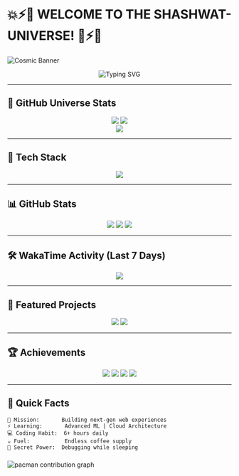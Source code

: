# 💥⚡🎇 WELCOME TO THE SHASHWAT-UNIVERSE! 🎇⚡💥

![Cosmic Banner](https://media.giphy.com/media/26BROrSHlmyzzHf3i/giphy.gif)

<div align="center">
  <img src="https://readme-typing-svg.demolab.com?font=Fira+Code&weight=900&size=30&duration=3000&pause=1000&color=00F718&center=true&vCenter=true&width=800&height=80&lines=Hey+there!+I'm+Shashwat+Upadhyay;Fullstack+Developer+%7C+Open+Source+Enthusiast+%7C+Tech+Explorer" alt="Typing SVG" />
</div>

---

## 🌌 GitHub Universe Stats

<div align="center">
  <img src="https://komarev.com/ghpvc/?username=ShashwatUpadhyay&label=PROFILE+VISITS&color=ff00ae&style=flat-square" />
  <img src="https://img.shields.io/github/followers/ShashwatUpadhyay?style=flat-square&color=00ffea" />
</div>

<div align="center">
  <img src="https://github-profile-trophy.vercel.app/?username=ShashwatUpadhyay&theme=radical&no-frame=true&column=7" />
</div>

---

## 🚀 Tech Stack

<div align="center">
  <img src="https://skillicons.dev/icons?i=js,ts,py,django,react,html,css,tailwind,postgres,mysql,docker,git,github,vscode,figma&perline=10" />
</div>

---

## 📊 GitHub Stats

<div align="center">
  <img src="https://github-readme-stats.vercel.app/api?username=ShashwatUpadhyay&show_icons=true&theme=radical&count_private=true&hide_border=true" />
  <img src="https://github-readme-stats.vercel.app/api/top-langs/?username=ShashwatUpadhyay&layout=compact&theme=radical&hide_border=true" />
  <img src="https://streak-stats.demolab.com?user=ShashwatUpadhyay&theme=radical&hide_border=true" />
</div>

---

## 🛠️ WakaTime Activity (Last 7 Days)

<div align="center">
  <img src="https://github-readme-stats.vercel.app/api/wakatime?username=ShashwatUpadhyay&theme=radical&hide_border=true" />
</div>

---

## 🌟 Featured Projects

<div align="center">
  <!-- Replace 'your-repo' with actual repo names -->
  <img src="https://github-readme-stats.vercel.app/api/pin/?username=ShashwatUpadhyay&repo=RealTime-Chat-Application&theme=radical&hide_border=true" />
  <img src="https://github-readme-stats.vercel.app/api/pin/?username=ShashwatUpadhyay&repo=EcommerceApplication&theme=radical&hide_border=true" />
</div>

---

## 🏆 Achievements

<div align="center">
  <img src="https://img.shields.io/badge/Hackathons-5%2B-brightgreen?style=flat-square&logo=codechef" />
  <img src="https://img.shields.io/badge/Projects-20%2B-blue?style=flat-square&logo=github" />
  <img src="https://img.shields.io/badge/Contributions-100%2B-yellowgreen?style=flat-square&logo=git" />
  <img src="https://img.shields.io/badge/Coffee-%E2%88%9E-brown?style=flat-square&logo=coffeescript" />
</div>

---

## 🎯 Quick Facts

```text
🌌 Mission:       Building next-gen web experiences
⚡ Learning:       Advanced ML | Cloud Architecture
💻 Coding Habit:  6+ hours daily
☕ Fuel:           Endless coffee supply
🧠 Secret Power:  Debugging while sleeping
```

###

<picture>
  <source media="(prefers-color-scheme: dark)" srcset="https://raw.githubusercontent.com/maurodesouza/maurodesouza/output/pacman-contribution-graph-dark.svg">
  <source media="(prefers-color-scheme: light)" srcset="https://raw.githubusercontent.com/maurodesouza/maurodesouza/output/pacman-contribution-graph.svg">
  <img alt="pacman contribution graph" src="https://raw.githubusercontent.com/maurodesouza/maurodesouza/output/pacman-contribution-graph.svg">
</picture>

###

